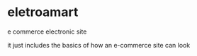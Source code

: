 # eletroamart
e commerce electronic site 

it just includes the basics of how an e-commerce site can look
